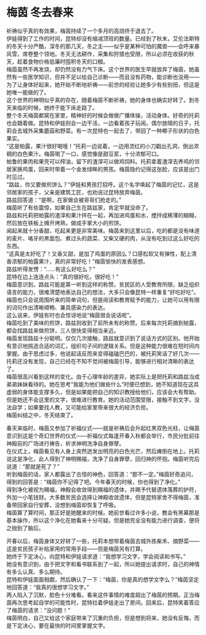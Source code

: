 # 梅茵 冬去春来
祈祷似乎真的有效果，梅茵持续了一个多月的高烧终于退去了。  
伊娃得到了工作的时间，昆特却没有缩减顶班的数量。已经到了秋末，艾伦法斯特的冬天十分严酷，深冬的那几天，冬之主——似乎是某种可怕的魔兽——会呼来暴风雪，席卷整个领地。冬天无法耕作，采集和狩猎也受限，所以必须在收获的秋天，趁着食物价格低廉时囤积冬天的口粮。  
梅茵虽然不再发烧，却仍然没有力气下床。这个世界的医生早就放弃了梅茵，她虽然有一些医学知识，但并不足以给自己诊断——而且没有药物，能诊断也没用——为了让身体好起来，她开始不断地祈祷——前世的经验让她多少有些别扭，但这是她唯一能做的了。  
这个世界的神明似乎真的存在，随着梅茵不断祈祷，她的身体也确实好转了。到冬天来临的时候，她终于能下床走路了。  
整个冬天梅茵都窝在家里，精神好的时候会做做广播体操，活动身体。好奇的托莉也会跟着做。昆特和伊娃则会一边干活，一边看着孩子玩闹。偶尔放晴的日子，托莉会去城外采集蘑菇和野菜。有一次昆特也一起去了，带回了一种椰子形状的白色果实。  
“这是帕露，果汁很好喝哦！”托莉一边说着，一边用烫红的小刀戳出孔洞，倒出浓稠的白色果汁。梅茵喝了一口，感觉像是甜豆浆，十分浓郁可口。  
帕鲁的果肉和果壳可以榨油，留下的渣滓可以做鸡饲料。托莉拿着渣滓去养鸡的邻居家换鸡蛋，回来时带着一个金发绿眸的男孩。梅茵隐约记得这张脸，应该是出门时见过。  
“路兹，你又要做煎饼么？”伊娃和男孩打招呼。这个名字唤起了梅茵的记忆，这是邻居家的孩子，父亲是建筑工匠，也劝说过昆特放弃梅茵。  
路兹回答道：“是啊，在家做会被哥哥们抢走的。”  
梅茵听了有些震惊，如果自己生在路兹家，肯定早就没命了。  
路兹和托莉把帕露的渣滓和果汁拌在一起，再加进鸡蛋和水，搅拌成稀薄的糊糊，然后放在铁板上摊开烤熟，做成手掌大小的煎饼。  
闻起来就十分香甜，吃起来更是非常美味。梅茵来到这里以后，吃的都是没有味道的麦片、咯牙的黑面包、煮过头的蔬菜、又柴又硬的肉，从没有吃到过这么好吃的东西。  
“这真是太好吃了！又香又甜，是加了鸡蛋的原因么？口感松软又有弹性，配上清香浓郁的帕露果汁，真的非常好吃！”梅茵愉快的发表感想。  
路兹听得发愣：“……有这么好吃么？”  
昆特在边上连连点头：“真的很好吃，很好吃！”  
梅茵意识到，路兹可能是第一听到这样的称赞。贫民区的人受教育所限，缺乏组织语言的能力，很难清楚地表达自己的想法，大多只会像昆特一样重复“好吃好吃”。梅茵也只会说周围听来的简单词句，但是阅读和教育赋予的能力，让她可以用有限的词句作出清晰顺畅、兼具感染力的表达。  
这么说来，伊娃有时也会惊讶地说“梅茵很会说话呢”。  
梅茵吃到了美味的煎饼，路兹则收到了前所未有的称赞。后来每次托莉摘到帕露，都会找路兹来做煎饼，三人很快变得相当亲近。  
梅茵发现路兹十分聪明。仅仅几次接触，路兹就意识到了说话方式的区别。他开始有意识地挑选合适的词汇，组织句子间的逻辑关系。但是这种能力很难在短时间内掌握。由于思虑过多，他说起话反而来变得磕磕巴巴的，被托莉笑话了好几次——托莉还没有发现，自己已经在不知不觉间被梅茵引导，能够进行相对清晰的表达了。  
梅茵很高兴看到这样的变化。由于心理年龄的差异，她实际上是把托莉和路兹当成弟弟妹妹看待的。她在思考“我能为他们做些什么”时便已想到，她不知道现在这具虚弱的身体能支撑多久，但是如果能把自己的知识教授给他们，应该会大有帮助。  
但是她还不会这里的文字，很难进行教育。她的活动范围受限，接触不到文字，没法自学；如果要找人教，又可能给家里带来很大的经济负担。  
梅茵纠结之中，冬天结束了。  


春天来临时，梅茵又参加了祈福仪式——就是祈祷后会升起红黑双色光柱，让梅茵意识到这是个奇幻世界的仪式——祈福仪式每逢开春入秋都会举行，市民分批前往神殿前的广场进行祷告，祈求神明洗净自身罪孽。  
在仪式上，梅茵看见有人身上突然迸发出明亮的白色光芒，然后瘫倒在地上。托莉说这是净化，此人得到了神明赐福，洗净了自身罪孽，回归神的怀抱。梅茵听完后说道：“那就是死了？”  
听到梅茵的话，家人都露出了古怪的神色，回答道：“那不一定。”梅茵好奇追问，得到的回答是：“梅茵你不记得了吧。今年春天的时候，你也得到了净化。”  
得到净化被视为赐福，神殿会收敛得到赐福的遗体，并赐予代替遗体落葬的护符，外加一小笔钱财。大多数贫民会选择让神殿收敛遗体，但是昆特家舍不得梅茵，准备带回家自行安葬，没想到梅茵却恢复了呼吸。  
梅茵算了算时间，那正好是她醒来的时候。她前世看过许多小说，教会有黑幕那是基本操作，所以这个净化在她看来十分可疑。但是她完全没有能力进行调查，便将之抛到了脑后。  


开春以后，梅茵身体又好转了一些，托莉本想带着梅茵去城外拣柴禾、摘野菜——这是贫民孩子补贴家用的常用手段——但是梅茵另有打算。  
她终于下定决心，向昆特和伊娃请求道：“我想学习文字，学会阅读和书写。”  
她没有意识到，由于把文字和看书联系到了一起，所以她提出请求时，自己的神情有多么认真、多么期待。  
昆特和伊娃面面相觑，然后确认了一下：“梅茵，你是真的想学文字么？”梅茵坚定地回答道：“我真的很想学习文字。”  
两人陷入了沉默，脸色十分难看。看来这件事情的难度超出了梅茵的预期。正当梅茵再次思考起自学的可能性时，昆特拉着伊娃走出了房间。回来后，昆特笑着答应了梅茵的请求：“没问题！”  
梅茵明白，自己又给这个家庭带来了沉重的负担，但是想到将来，她没有反悔，而是下定决心，要在最快的时间里掌握文字。  


